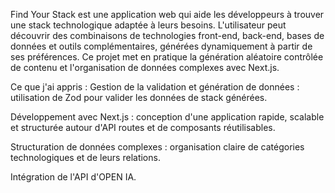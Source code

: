Find Your Stack est une application web qui aide les développeurs à trouver une stack technologique adaptée à leurs besoins.
L'utilisateur peut découvrir des combinaisons de technologies front-end, back-end, bases de données et outils complémentaires, générées dynamiquement à partir de ses préférences.
Ce projet met en pratique la génération aléatoire contrôlée de contenu et l'organisation de données complexes avec Next.js.

Ce que j'ai appris :
Gestion de la validation et génération de données : utilisation de Zod pour valider les données de stack générées.

Développement avec Next.js : conception d'une application rapide, scalable et structurée autour d'API routes et de composants réutilisables.

Structuration de données complexes : organisation claire de catégories technologiques et de leurs relations.

Intégration de l'API d'OPEN IA.
